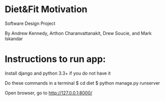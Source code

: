 # Diet&Fit Motivation
Software Design Project

By Andrew Kennedy, Arthon Charanvattanakit, Drew Soucie, and Mark Iskandar

# Instructions to run app:

Install django and python 3.3+ if you do not have it

Do these commands in a terminal
$ cd diet
$ python manage.py runserver

Open browser, go to http://127.0.0.1:8000/
